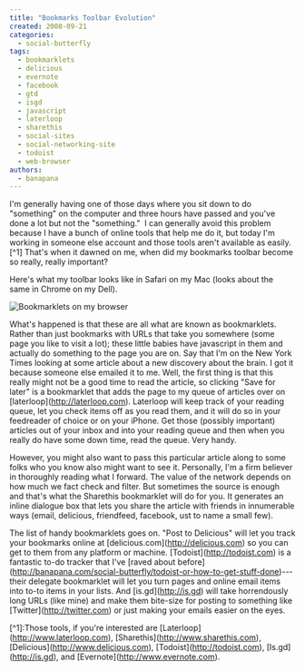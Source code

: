 ```yaml
---
title: "Bookmarks Toolbar Evolution"
created: 2008-09-21
categories: 
  - social-butterfly
tags: 
  - bookmarklets
  - delicious
  - evernote
  - facebook
  - gtd
  - isgd
  - javascript
  - laterloop
  - sharethis
  - social-sites
  - social-networking-site
  - todoist
  - web-browser
authors: 
  - banapana
---
```


I'm generally having one of those days where you sit down to do "something" on the computer and three hours have passed and you've done a lot but not the "something."  I can generally avoid this problem because I have a bunch of online tools that help me do it, but today I'm working in someone else account and those tools aren't available as easily.\[^1\] That's when it dawned on me, when did my bookmarks toolbar become so really, really important?

Here's what my toolbar looks like in Safari on my Mac (looks about the same in Chrome on my Dell).

![Bookmarklets on my browser](assets/images/bookmarklets.png "bookmarklets")

What's happened is that these are all what are known as bookmarklets. Rather than just bookmarks with URLs that take you somewhere (some page you like to visit a lot); these little babies have javascript in them and actually do something to the page you are on. Say that I'm on the New York Times looking at some article about a new discovery about the brain. I got it because someone else emailed it to me. Well, the first thing is that this really might not be a good time to read the article, so clicking "Save for later" is a bookmarklet that adds the page to my queue of articles over on \[laterloop\](http://laterloop.com). Laterloop will keep track of your reading queue, let you check items off as you read them, and it will do so in your feedreader of choice or on your iPhone. Get those (possibly important) articles out of your inbox and into your reading queue and then when you really do have some down time, read the queue. Very handy.

However, you might also want to pass this particular article along to some folks who you know also might want to see it. Personally, I'm a firm believer in thoroughly reading what I forward. The value of the network depends on how much we fact check and filter. But sometimes the source is enough and that's what the Sharethis bookmarklet will do for you. It generates an inline dialogue box that lets you share the article with friends in innumerable ways (email, delicious, friendfeed, facebook, ust to name a small few).

The list of handy bookmarklets goes on. "Post to Delicious" will let you track your bookmarks online at \[delicious.com\](http://delicious.com) so you can get to them from any platform or machine. \[Todoist\](http://todoist.com) is a fantastic to-do tracker that I've \[raved about before\](http://banapana.com/social-butterfly/todoist-or-how-to-get-stuff-done)---their delegate bookmarklet will let you turn pages and online email items into to-to items in your lists. And \[is.gd\](http://is.gd) will take horrendously long URLs (like mine) and make them bite-size for posting to something like \[Twitter\](http://twitter.com) or just making your emails easier on the eyes.

\[^1\]:Those tools, if you're interested are \[Laterloop\](http://www.laterloop.com), \[Sharethis\](http://www.sharethis.com), \[Delicious\](http://www.delicious.com), \[Todoist\](http://todoist.com), \[Is.gd\](http://is.gd), and \[Evernote\](http://www.evernote.com).
